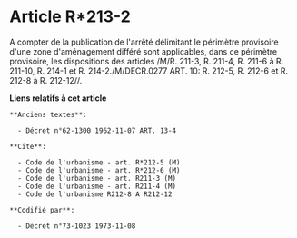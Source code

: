 # Article R*213-2

A compter de la publication de l'arrêté délimitant le périmètre provisoire d'une zone d'aménagement différé sont applicables,
dans ce périmètre provisoire, les dispositions des articles /M/R. 211-3, R. 211-4, R. 211-6 à R. 211-10, R. 214-1 et R.
214-2./M/DECR.0277 ART. 10: R. 212-5, R. 212-6 et R. 212-8 à R. 212-12//.

**Liens relatifs à cet article**

	**Anciens textes**:

	  - Décret n°62-1300 1962-11-07 ART. 13-4

	**Cite**:

	  - Code de l'urbanisme - art. R*212-5 (M)
	  - Code de l'urbanisme - art. R*212-6 (M)
	  - Code de l'urbanisme - art. R211-3 (M)
	  - Code de l'urbanisme - art. R211-4 (M)
	  - Code de l'urbanisme R212-8 A R212-12

	**Codifié par**:

	  - Décret n°73-1023 1973-11-08
